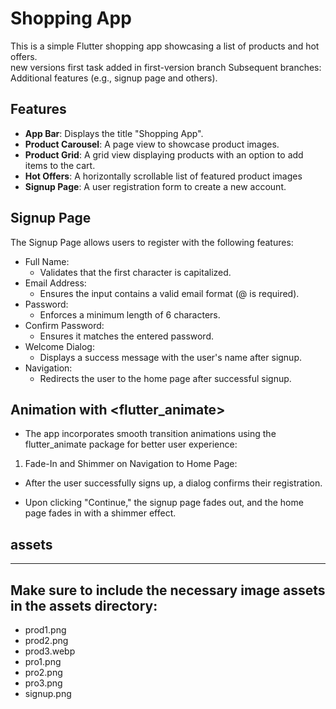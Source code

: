 # Shopping App
This is a simple Flutter shopping app showcasing a list of products and hot offers.  
new versions first task added in first-version branch
Subsequent branches: Additional features (e.g., signup page and others).


## Features  

- **App Bar**: Displays the title "Shopping App".  
- **Product Carousel**: A page view to showcase product images.  
- **Product Grid**: A grid view displaying products with an option to add items to the cart.  
- **Hot Offers**: A horizontally scrollable list of featured product images
- **Signup Page**: A user registration form to create a new account.


## Signup Page
The Signup Page allows users to register with the following features:

* Full Name:
    - Validates that the first character is capitalized.
* Email Address:
    - Ensures the input contains a valid email format (@ is required).
* Password:
    - Enforces a minimum length of 6 characters.
* Confirm Password:
    - Ensures it matches the entered password.
* Welcome Dialog:
    - Displays a success message with the user's name after signup.
* Navigation:
    - Redirects the user to the home page after successful signup.

## Animation with <flutter_animate>

* The app incorporates smooth transition animations using the flutter_animate package for better user experience:

1. Fade-In and Shimmer on Navigation to Home Page:

- After the user successfully signs up, a dialog confirms their registration.

- Upon clicking "Continue," the signup page fades out, and the home page fades in with a shimmer effect.


## assets 
--- 
Make sure to include the necessary image assets in the assets directory:
---
- prod1.png
- prod2.png
- prod3.webp
- pro1.png
- pro2.png
- pro3.png
- signup.png